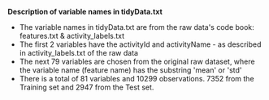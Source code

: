 **Description of variable names in tidyData.txt**

* The variable names in tidyData.txt are from the raw data's code book: features.txt & activity_labels.txt
* The first 2 variables have the activityId and activityName - as described in activity_labels.txt of the raw data
* The next 79 variables are chosen from the original raw dataset, where the variable name (feature name) has the substring 'mean' or 'std'
* There is a total of 81 variables and 10299 observations. 7352 from the Training set and 2947 from the Test set.